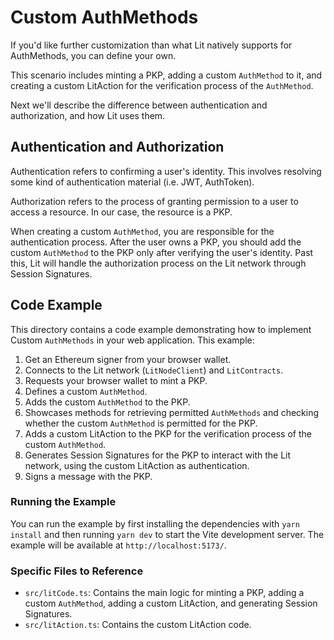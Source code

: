 # Custom AuthMethods

If you'd like further customization than what Lit natively supports for AuthMethods, you can define your own. 

This scenario includes minting a PKP, adding a custom `AuthMethod` to it, and creating a custom LitAction for the verification process of the `AuthMethod`.

Next we'll describe the difference between authentication and authorization, and how Lit uses them.

## Authentication and Authorization

Authentication refers to confirming a user's identity. This involves resolving some kind of authentication material (i.e. JWT, AuthToken).

Authorization refers to the process of granting permission to a user to access a resource. In our case, the resource is a PKP.

When creating a custom `AuthMethod`, you are responsible for the authentication process. After the user owns a PKP, you should add the custom `AuthMethod` to the PKP only after verifying the user's identity. Past this, Lit will handle the authorization process on the Lit network through Session Signatures.

## Code Example

This directory contains a code example demonstrating how to implement Custom `AuthMethods` in your web application. This example:

1. Get an Ethereum signer from your browser wallet.
2. Connects to the Lit network (`LitNodeClient`) and `LitContracts`.
3. Requests your browser wallet to mint a PKP.
4. Defines a custom `AuthMethod`.
5. Adds the custom `AuthMethod` to the PKP.
6. Showcases methods for retrieving permitted `AuthMethods` and checking whether the custom `AuthMethod` is permitted for the PKP.
7. Adds a custom LitAction to the PKP for the verification process of the custom `AuthMethod`.
8. Generates Session Signatures for the PKP to interact with the Lit network, using the custom LitAction as authentication.
9. Signs a message with the PKP.

### Running the Example

You can run the example by first installing the dependencies with `yarn install` and then running `yarn dev` to start the Vite development server. The example will be available at `http://localhost:5173/`.

### Specific Files to Reference

- `src/litCode.ts`: Contains the main logic for minting a PKP, adding a custom `AuthMethod`, adding a custom LitAction, and generating Session Signatures.
- `src/litAction.ts`: Contains the custom LitAction code.
